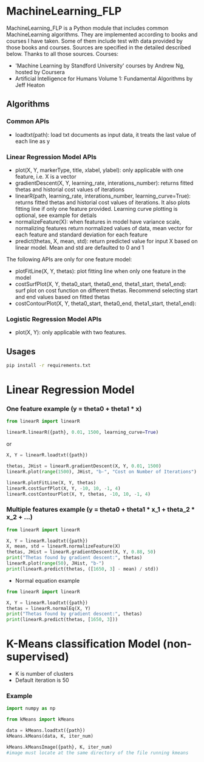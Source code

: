 # MachineLearning_FLP

MachineLearning_FLP is a Python module that includes common MachineLearning algorithms. They are implemented according to books and courses I have taken. Some of them include test with data provided by those books and courses. Sources are specified in the detailed described below. Thanks to all those sources.
Courses:
- 'Machine Learning by Standford University' courses by Andrew Ng, hosted by Coursera
- Artificial Intelligence for Humans Volume 1: Fundamental Algorithms by Jeff Heaton

## Algorithms
### Common APIs
* loadtxt(path): load txt documents as input data, it treats the last value of each line as y

### Linear Regression Model APIs
* plot(X, Y, markerType, title, xlabel, ylabel): only applicable with one feature, i.e. X is a vector
* gradientDescent(X, Y, learning_rate, interations_number): returns fitted thetas and historial cost values of iterations
* linearR(path, learning_rate, interations_number, learning_curve=True): returns fitted thetas and historial cost values of iterations. It also plots fitting line if only one feature provided. Learning curve plotting is optional, see example for detials
* normalizeFeature(X): when features in model have variance scale, normalizing features return normalized values of data, mean vector for each feature and standard deviation for each feature
* predict(thetas, X, mean, std): return predicted value for input X based on linear model. Mean and std are defaulted to 0 and 1

The following APIs are only for one feature model:
* plotFitLine(X, Y, thetas): plot fitting line when only one feature in the model
* costSurfPlot(X, Y, theta0_start, theta0_end, theta1_start, theta1_end): surf plot on cost function on different thetas. Recommend selecting start and end values based on fitted thetas
* costContourPlot(X, Y, theta0_start, theta0_end, theta1_start, theta1_end):


### Logistic Regression Model APIs
* plot(X, Y): only applicable with two features.


## Usages
```bash
pip install -r requirements.txt
```

# Linear Regression Model

### One feature example (y = theta0 + theta1 * x)
```python
from linearR import linearR

linearR.linearR({path}, 0.01, 1500, learning_curve=True)
```
or
```python
X, Y = linearR.loadtxt({path})

thetas, JHist = linearR.gradientDescent(X, Y, 0.01, 1500)
linearR.plot(range(1500), JHist, "b-", "Cost on Number of Iterations")

linearR.plotFitLine(X, Y, thetas)
linearR.costSurfPlot(X, Y, -10, 10, -1, 4)
linearR.costContourPlot(X, Y, thetas, -10, 10, -1, 4)
```

### Multiple features example (y = theta0 + theta1 * x_1 + theta_2 * x_2 + ...)
```python
from linearR import linearR

X, Y = linearR.loadtxt({path})
X, mean, std = linearR.normalizeFeature(X)
thetas, JHist = linearR.gradientDescent(X, Y, 0.88, 50)
print("Thetas found by gradient descent:", thetas)
linearR.plot(range(50), JHist, "b-")
print(linearR.predict(thetas, ([1650, 3] - mean) / std))
```

* Normal equation example
```python
from linearR import linearR

X, Y = linearR.loadtxt({path})
thetas = linearR.normalEq(X, Y)
print("Thetas found by gradient descent:", thetas)
print(linearR.predict(thetas, [1650, 3]))
```

# K-Means classification Model (non-supervised)
* K is number of clusters
* Default iteration is 50

### Example
```python
import numpy as np

from kMeans import kMeans

data = kMeans.loadtxt({path})
kMeans.kMeans(data, K, iter_num)

kMeans.kMeansImage({path}, K, iter_num)
#image must locate at the same directory of the file running kmeans
```

